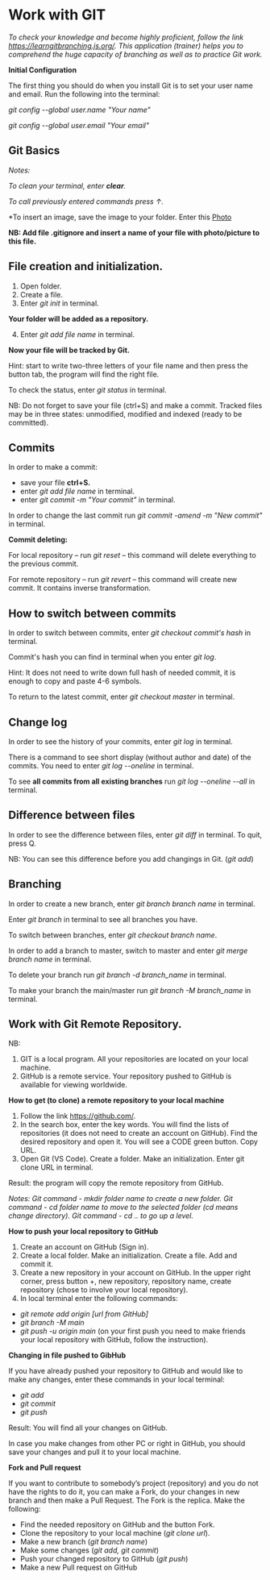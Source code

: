 # Work with GIT
 *To check your knowledge and become highly proficient, follow the link https://learngitbranching.js.org/. This application (trainer) helps you to comprehend the huge capacity of branching as well as to practice Git work.*

 __Initial Configuration__

 The first thing you should do when you install Git is to set your user name and email. Run the following into the terminal:

 *git config --global user.name "Your name"*

 *git config --global user.email "Your email"*

 ## __Git Basics__
 *Notes:*

 *To clean your terminal, enter **clear**.*

 _To call previously entered commands press ↑._

 *To insert an image, save the image to your folder. Enter this [Photo](Beach.jpg)

 **NB: Add file .gitignore and insert a name of your file with photo/picture to this file.** 

 ## File creation and initialization.

 1) Open folder.
 2) Create a file.
 3) Enter *git init* in terminal.

 __Your folder will be added as a repository.__

 4) Enter *git add file name* in terminal. 

 __Now your file will be tracked by Git.__

 Hint: start to write two-three letters of your file name and then press the button tab, the program will find the right file.

 To check the status, enter *git status* in terminal.

 NB: Do not forget to save your file (ctrl+S) and make a commit. Tracked files may be in three states: unmodified, modified and indexed (ready to be committed).

 ## Commits

 In order to make a commit:
 * save your file **ctrl+S.**
 * enter *git add file name* in terminal.
 * enter *git commit -m "Your commit"* in terminal.

 In order to change the last commit run *git commit -amend -m "New commit"* in terminal.

 __Commit deleting:__

 For local repository – run *git reset* – this command will delete everything to the previous commit.

 For remote repository – run *git revert* – this command will create new commit. It contains inverse transformation.

 ## How to switch between commits

 In order to switch between commits, enter _git checkout commit's hash_ in terminal.

 Commit's hash you can find in terminal when you enter *git log*.

 Hint: It does not need to write down full hash of needed commit, it is enough to copy and paste 4-6 symbols.

 To return to the latest commit, enter *git checkout master* in terminal.

 ## Change log

 In order to see the history of your commits, enter *git log* in terminal.

 There is a command to see short display (without author and date) of the commits. You need to enter _git log --oneline_ in terminal.

 To see __all commits from all existing branches__ run *git log --oneline --all* in terminal.

 ## Difference between files

 In order to see the difference between files, enter *git diff* in terminal. To quit, press Q.

 NB: You can see this difference before you add changings in Git. (_git add_)

 ## Branching

 In order to create a new branch, enter *git branch branch name* in terminal.

 Enter *git branch* in terminal to see all branches you have.

 To switch between branches, enter *git checkout branch name*.

 In order to add a branch to master, switch to master and enter *git merge branch name* in terminal.

 To delete your branch run *git branch -d branch_name* in terminal.

 To make your branch the main/master run *git branch -M branch_name* in terminal.

 ## Work with Git Remote Repository. 

 NB: 
 1) GIT is a local program. All your repositories are located on your local machine.
 2) GitHub is a remote service.  Your repository pushed to GitHub is available for viewing worldwide.

 **How to get (to clone) a remote repository to your local machine**

 1)	Follow the link https://github.com/.
 2)	In the search box, enter the key words. You will find the lists of repositories (it does not need to create an account on GitHub). Find the desired repository and open it. You will see a CODE green button. Copy URL.
 3)	Open Git (VS Code). Create a folder. Make an initialization. Enter git clone URL in terminal. 

 Result: the program will copy the remote repository from GitHub. 

 *Notes: 
 Git command - *mkdir folder name* to create a new folder.
 Git command - *cd folder name* to move to the selected folder (cd means change directory).
 Git command - *cd ..* to go up a level.*

 **How to push your local repository to GitHub**

 1) Create an account on GitHub (Sign in).
 2) Create a local folder. Make an initialization. Create a file. Add and commit it.
 3) Create a new repository in your account on GitHub. In the upper right corner, press button +, new repository, repository name, create repository (chose to involve your local repository).
 4) In local terminal enter the following commands:
 -	*git remote add origin [url from GitHub]*
 -	*git branch -M main*
 -	*git push -u origin main* (on your first push you need to make friends your local repository with GitHub, follow the instruction).

 __Changing in file pushed to GibHub__  

 If you have already pushed your repository to GitHub and would like to make any changes, enter these commands in your local terminal:

 -	*git add*
 -	*git commit*
 -	*git push*

 Result: You will find all your changes on GitHub.

 In case you make changes from other PC or right in GitHub, you should save your changes and pull it to your local machine. 

 __Fork and Pull request__ 

 If you want to contribute to somebody’s project (repository) and you do not have the rights to do it, you can make a Fork, do your changes in new branch and then make a Pull Request. The Fork is the replica. Make the following:

 -	Find the needed repository on GitHub and the button Fork.
 -	Clone the repository to your local machine (*git clone url*).
 -	Make a new branch (*git branch name*)
 -	Make some changes (*git add, git commit*)
 -	Push your changed repository to GitHub (*git push*)
 -	Make a new Pull request on GitHub